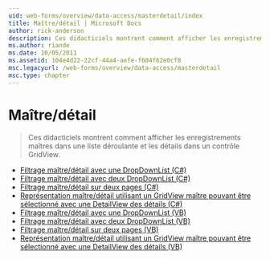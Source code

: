 ```yaml
---
uid: web-forms/overview/data-access/masterdetail/index
title: Maître/détail | Microsoft Docs
author: rick-anderson
description: Ces didacticiels montrent comment afficher les enregistrements maîtres dans une liste déroulante et les détails dans un contrôle GridView.
ms.author: riande
ms.date: 10/05/2011
ms.assetid: 104e4d22-22cf-44a4-aefe-f604f62e0cf8
msc.legacyurl: /web-forms/overview/data-access/masterdetail
msc.type: chapter
---
```

<a name="masterdetail"></a>Maître/détail
====================
> Ces didacticiels montrent comment afficher les enregistrements maîtres dans une liste déroulante et les détails dans un contrôle GridView.


- [Filtrage maître/détail avec une DropDownList (C#)](master-detail-filtering-with-a-dropdownlist-cs.md)
- [Filtrage maître/détail avec deux DropDownList (C#)](master-detail-filtering-with-two-dropdownlists-cs.md)
- [Filtrage maître/détail sur deux pages (C#)](master-detail-filtering-across-two-pages-cs.md)
- [Représentation maître/détail utilisant un GridView maître pouvant être sélectionné avec une DetailView des détails (C#)](master-detail-using-a-selectable-master-gridview-with-a-details-detailview-cs.md)
- [Filtrage maître/détail avec une DropDownList (VB)](master-detail-filtering-with-a-dropdownlist-vb.md)
- [Filtrage maître/détail avec deux DropDownList (VB)](master-detail-filtering-with-two-dropdownlists-vb.md)
- [Filtrage maître/détail sur deux pages (VB)](master-detail-filtering-across-two-pages-vb.md)
- [Représentation maître/détail utilisant un GridView maître pouvant être sélectionné avec une DetailView des détails (VB)](master-detail-using-a-selectable-master-gridview-with-a-details-detailview-vb.md)
